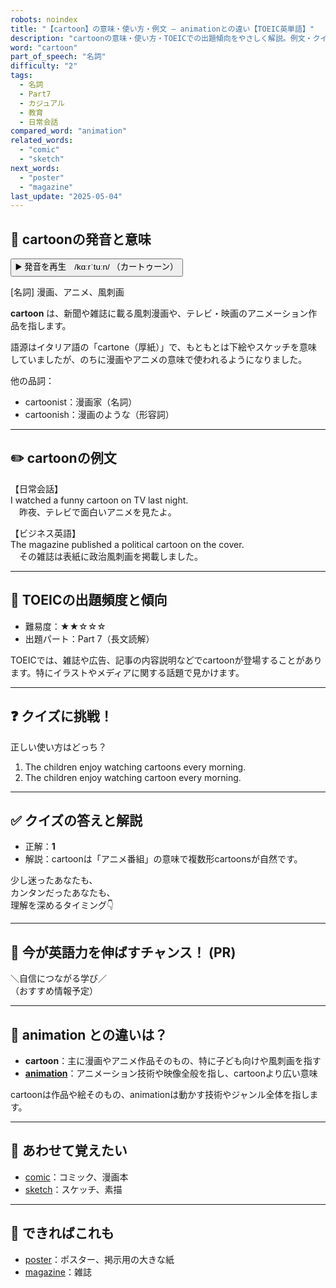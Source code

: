 ```yaml
---
robots: noindex
title: "【cartoon】の意味・使い方・例文 ― animationとの違い【TOEIC英単語】"
description: "cartoonの意味・使い方・TOEICでの出題傾向をやさしく解説。例文・クイズ付きでanimationとの違いもわかりやすく学べます。"
word: "cartoon"
part_of_speech: "名詞"
difficulty: "2"
tags:
  - 名詞
  - Part7
  - カジュアル
  - 教育
  - 日常会話
compared_word: "animation"
related_words:
  - "comic"
  - "sketch"
next_words:
  - "poster"
  - "magazine"
last_update: "2025-05-04"
---
```


## 🔰 cartoonの発音と意味

<button class="play-audio" onclick="playTTS('cartoon')">
  <span class="play-audio-main">
    ▶️ 発音を再生　/kɑːrˈtuːn/
  </span>
  <span class="play-audio-sub">
    （カートゥーン）
  </span>
</button>

[名詞] 漫画、アニメ、風刺画

**cartoon** は、新聞や雑誌に載る風刺漫画や、テレビ・映画のアニメーション作品を指します。

語源はイタリア語の「cartone（厚紙）」で、もともとは下絵やスケッチを意味していましたが、のちに漫画やアニメの意味で使われるようになりました。

他の品詞：  
- cartoonist：漫画家（名詞）
- cartoonish：漫画のような（形容詞）

---

## ✏️ cartoonの例文

【日常会話】  
I watched a funny cartoon on TV last night.  
　昨夜、テレビで面白いアニメを見たよ。

【ビジネス英語】  
The magazine published a political cartoon on the cover.  
　その雑誌は表紙に政治風刺画を掲載しました。

---

## 🎯 TOEICの出題頻度と傾向

- 難易度：★★☆☆☆
- 出題パート：Part 7（長文読解）

TOEICでは、雑誌や広告、記事の内容説明などでcartoonが登場することがあります。特にイラストやメディアに関する話題で見かけます。

---

## ❓ クイズに挑戦！

正しい使い方はどっち？

1. The children enjoy watching cartoons every morning.  
2. The children enjoy watching cartoon every morning.

---

## ✅ クイズの答えと解説

- 正解：**1**
- 解説：cartoonは「アニメ番組」の意味で複数形cartoonsが自然です。

少し迷ったあなたも、  
カンタンだったあなたも、  
理解を深めるタイミング👇️

---

## 🚀 今が英語力を伸ばすチャンス！ (PR)

<div class="info-center">
＼自信につながる学び／<br>  
（おすすめ情報予定）
</div>

---

## 🤔  animation との違いは？

- **cartoon**：主に漫画やアニメ作品そのもの、特に子ども向けや風刺画を指す
- **[animation](/animation)**：アニメーション技術や映像全般を指し、cartoonより広い意味

cartoonは作品や絵そのもの、animationは動かす技術やジャンル全体を指します。

---

## 🧩 あわせて覚えたい

- [comic](/comic)：コミック、漫画本
- [sketch](/sketch)：スケッチ、素描

---

## 📖 できればこれも

- [poster](/poster)：ポスター、掲示用の大きな紙
- [magazine](/magazine)：雑誌

<!-- cvid: aid07_bid18 -->
